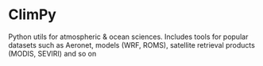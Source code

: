 # ClimPy
Python utils for atmospheric &amp; ocean sciences. Includes tools for popular datasets such as Aeronet, models (WRF, ROMS), satellite retrieval products (MODIS, SEVIRI) and so on
